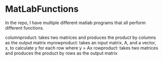 # MatLabFunctions

In the repo, I have multiple different matlab programs that all perform different functions.

columnproduct: takes two matrices and produces the product by columns as the output matrix
myrowproduct: takes an input matrix, A, and a vector, x, to calculate y for each row where y = Ax
rowproduct: takes two matrices and produces the product by rows as the output matrix
